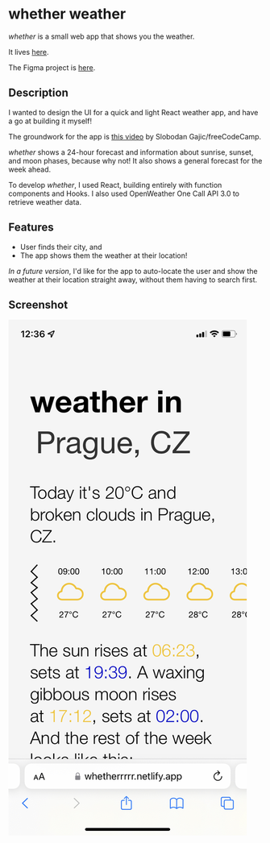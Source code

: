 # whether weather

*whether* is a small web app that shows you the weather. 

It lives [here](https://whetherrrrr.netlify.app).

The Figma project is [here](https://www.figma.com/file/qT6yEgEureSynIUPUhVXXW/whether?node-id=118%3A4).

## Description

I wanted to design the UI for a quick and light React weather app, and have a go at building it myself!

The groundwork for the app is [this video](https://www.youtube.com/watch?v=Reny0cTTv24&t=57s) by Slobodan Gajic/freeCodeCamp.

*whether* shows a 24-hour forecast and information about sunrise, sunset, and moon phases, because why not! It also shows a general forecast for the week ahead.

To develop *whether*, I used React, building entirely with function components and Hooks. I also used OpenWeather One Call API 3.0 to retrieve weather data.

## Features
* User finds their city, and
* The app shows them the weather at their location!

*In a future version*, I'd like for the app to auto-locate the user and show the weather at their location straight away, without them having to search first.

## Screenshot

![Screenshot of whether](public/screenshot.jpeg)
